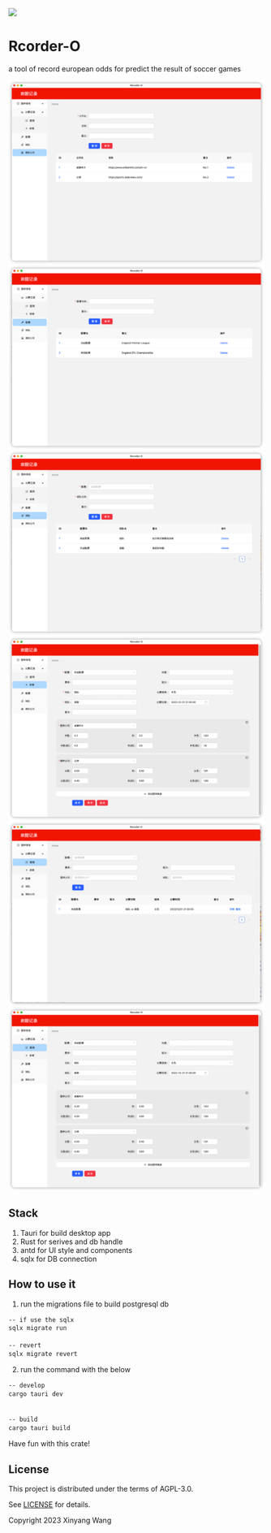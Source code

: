 ![](https://github.com/wangxinyang/europe-odds-analyze/workflows/build/badge.svg)

# Rcorder-O

a tool of record european odds for predict the result of soccer games

![bookmaker](./capature/bookmaker.png)
![league](./capature/league.png)
![team](./capature/team.png)
![odds](./capature/odds1.png)
![odds2](./capature/odds2.png)
![update](./capature/update.png)

## Stack

1. Tauri for build desktop app
2. Rust for serives and db handle
3. antd for UI style and components
4. sqlx for DB connection

## How to use it

1. run the migrations file to build postgresql db

```bash
-- if use the sqlx
sqlx migrate run

-- revert
sqlx migrate revert
```

2. run the command with the below

```bash
-- develop
cargo tauri dev


-- build
cargo tauri build
```

Have fun with this crate!

## License

This project is distributed under the terms of AGPL-3.0.

See [LICENSE](https://github.com/wangxinyang/europe-odds-analyze/blob/main/License) for details.

Copyright 2023 Xinyang Wang
